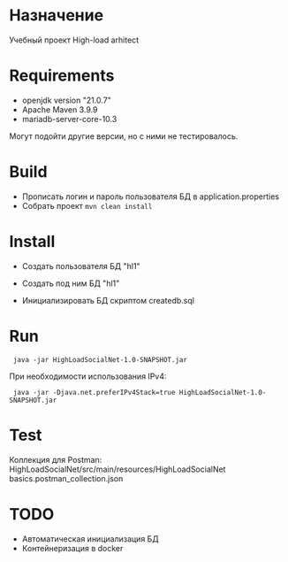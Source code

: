 # Назначение

Учебный проект High-load arhitect

# Requirements

* openjdk version "21.0.7"
* Apache Maven 3.9.9
* mariadb-server-core-10.3

Могут подойти другие версии, но с ними не тестировалось.


# Build

* Прописать логин и пароль пользователя БД в application.properties
* Собрать проект ```mvn clean install```

# Install

* Создать пользователя БД "hl1"
* Создать под ним БД "hl1"

* Инициализировать БД скриптом createdb.sql

# Run

``` java -jar HighLoadSocialNet-1.0-SNAPSHOT.jar```

При необходимости использования IPv4:

``` java -jar -Djava.net.preferIPv4Stack=true HighLoadSocialNet-1.0-SNAPSHOT.jar```

# Test

Коллекция для Postman: HighLoadSocialNet/src/main/resources/HighLoadSocialNet basics.postman_collection.json

# TODO

* Автоматическая инициализация БД
* Контейнеризация в docker

